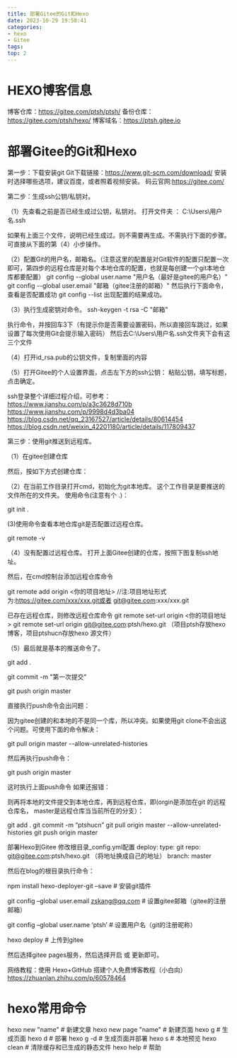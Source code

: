 ```yaml
---
title: 部署Gitee的Git和Hexo
date: 2023-10-29 19:58:41
categories: 
- hexo
- Gitee
tags:
top: 2
---
```

#  HEXO博客信息
博客仓库：https://gitee.com/ptsh/ptsh/
备份仓库：https://gitee.com/ptsh/hexo/
博客域名：https://ptsh.gitee.io

<!--more-->
#  部署Gitee的Git和Hexo
第一步：下载安装git
Git下载链接：https://www.git-scm.com/download/
安装时选择哪些选项，建议百度，或者照着视频安装。
码云官网:https://gitee.com/

第二步：生成ssh公钥/私钥对。

（1）先查看之前是否已经生成过公钥，私钥对。
打开文件夹 ： C:\Users\用户名.ssh

如果有上面三个文件，说明已经生成过。则不需要再生成。不需执行下面的步骤。可直接从下面的第（4）小步操作。

（2）配置Git的用户名，邮箱名。（注意这里的配置是对Git软件的配置只配置一次即可，第四步的远程仓库是对每个本地仓库的配置，也就是每创建一个git本地仓库都要配置）
git config --global user.name "用户名（最好是gitee的用户名）"
git config --global user.email "邮箱（gitee注册的邮箱）"
然后执行下面命令，查看是否配置成功
git config --list
出现配置的结果成功。



（3）执行生成密钥对命令。
ssh-keygen -t rsa -C "邮箱"


执行命令，并按回车3下（有提示你是否需要设置密码，所以直接回车跳过，如果设置了每次使用Git会提示输入密码）
然后去C:\Users\用户名.ssh文件夹下会有这三个文件


（4）打开id_rsa.pub的公钥文件，复制里面的内容


（5）打开Gitee的个人设置界面，点击左下方的ssh公钥：
粘贴公钥，填写标题，点击确定。


ssh登录整个详细过程介绍，可参考：
https://www.jianshu.com/p/a3c3628d710b
https://www.jianshu.com/p/9998d4d3ba04
https://blog.csdn.net/qq_23167527/article/details/80614454
https://blog.csdn.net/weixin_42201180/article/details/117809437

第三步：使用git推送到远程库。

（1）在gitee创建仓库

然后，按如下方式创建仓库：



（2）在当前工作目录打开cmd，初始化为git本地库。
这个工作目录是要推送的文件所在的文件夹。
使用命令(注意有个 .)：


git init .




(3)使用命令查看本地仓库git是否配置过远程仓库。


git remote -v


（4）没有配置过远程仓库。
打开上面Gitee创建的仓库，按照下图复制ssh地址。

然后，在cmd控制台添加远程仓库命令


git remote add origin <你的项目地址> 
//注:项目地址形式为:https://gitee.com/xxx/xxx.git或者 git@gitee.com:xxx/xxx.git

已存在远程仓库，则修改远程仓库命令
git remote set-url origin <你的项目地址>
git remote set-url origin git@gitee.com:ptsh/hexo.git
（项目ptsh存放hexo 博客，项目ptshucn存放hexo 源文件）

（5）最后就是基本的推送命令了。

git add .

git commit -m "第一次提交"

git push origin master


直接执行push命令会出问题：


因为gitee创建的和本地的不是同一个库，所以冲突。如果使用git clone不会出这个问题。可使用下面的命令解决：


git pull origin master --allow-unrelated-histories


然后再执行push命令：


git push origin master


这时执行上面push命令 如果还报错：

则再将本地的文件提交到本地仓库，再到远程仓库，即(orgin是添加在git 的远程仓库名， master是远程仓库当当前所在的分支）：

git add .
git commit -m “ptshucn”
git pull origin master --allow-unrelated-histories
git push origin master




部署Hexo到Gitee
修改根目录_config.yml配置
deploy:
type: git
repo: git@gitee.com:ptsh/hexo.git （将地址换成自己的地址）
branch: master

然后在blog的根目录执行命令：

npm install hexo-deployer-git –save # 安装git插件

git config –global user.email zskang@qq.com # 设置gitee邮箱（gitee的注册邮箱）

git config –global user.name ‘ptsh’ # 设置用户名（git的注册昵称）

hexo deploy # 上传到gitee

然后选择gitee pages服务，然后选择开启 或 更新即可。

网络教程：使用 Hexo+GitHub 搭建个人免费博客教程（小白向）
https://zhuanlan.zhihu.com/p/60578464

#  hexo常用命令
hexo new "name"       # 新建文章
hexo new page "name"  # 新建页面
hexo g                # 生成页面
hexo d                # 部署
hexo g -d             # 生成页面并部署
hexo s                # 本地预览
hexo clean            # 清除缓存和已生成的静态文件
hexo help             # 帮助


